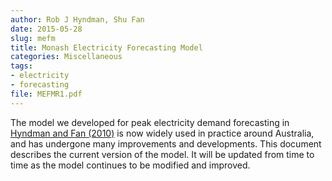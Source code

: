 ```yaml
---
author: Rob J Hyndman, Shu Fan
date: 2015-05-28
slug: mefm
title: Monash Electricity Forecasting Model
categories: Miscellaneous
tags:
- electricity
- forecasting
file: MEFMR1.pdf
---
```


The model we developed for peak electricity demand forecasting in [Hyndman and Fan (2010)](/publications/peak-electricity-demand/) is now widely used in practice around Australia, and has undergone many improvements and developments. This document describes the current version of the model. It will be updated from time to time as the model continues to be modified and improved.
